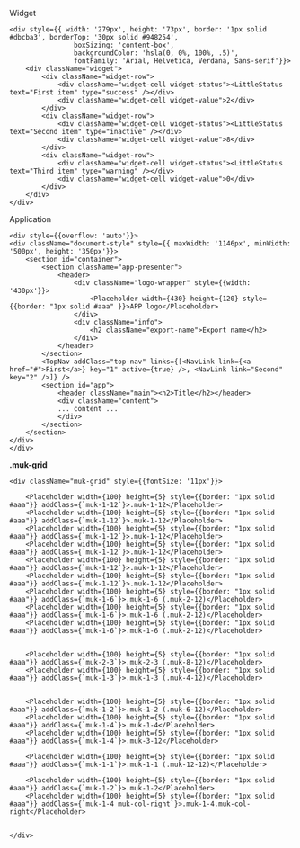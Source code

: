 Widget

    <div style={{ width: '279px', height: '73px', border: '1px solid #dbcba3', borderTop: '30px solid #948254',
                    boxSizing: 'content-box',
                    backgroundColor: 'hsla(0, 0%, 100%, .5)',
                    fontFamily: 'Arial, Helvetica, Verdana, Sans-serif'}}>
        <div className="widget">
            <div className="widget-row">
                <div className="widget-cell widget-status"><LittleStatus text="First item" type="success" /></div>
                <div className="widget-cell widget-value">2</div>
            </div>
            <div className="widget-row">
                <div className="widget-cell widget-status"><LittleStatus text="Second item" type="inactive" /></div>
                <div className="widget-cell widget-value">8</div>
            </div>
            <div className="widget-row">
                <div className="widget-cell widget-status"><LittleStatus text="Third item" type="warning" /></div>
                <div className="widget-cell widget-value">0</div>
            </div>
        </div>
    </div>

Application

    <div style={{overflow: 'auto'}}>
    <div className="document-style" style={{ maxWidth: '1146px', minWidth: '500px', height: '350px'}}>
        <section id="container">
            <section className="app-presenter">
                <header>
                    <div className="logo-wrapper" style={{width: '430px'}}>
                        <Placeholder width={430} height={120} style={{border: "1px solid #aaa" }}>APP logo</Placeholder>
                    </div>
                    <div className="info">
                        <h2 className="export-name">Export name</h2>
                    </div>
                </header>
            </section>
            <TopNav addClass="top-nav" links={[<NavLink link={<a href="#">First</a>} key="1" active={true} />, <NavLink link="Second" key="2" />]} />
            <section id="app">
                <header className="main"><h2>Title</h2></header>
                <div className="content">
                ... content ...
                </div>
            </section>
        </section>
    </div>
    </div>

**.muk-grid**

    <div className="muk-grid" style={{fontSize: '11px'}}>

        <Placeholder width={100} height={5} style={{border: "1px solid #aaa"}} addClass={`muk-1-12`}>.muk-1-12</Placeholder>
        <Placeholder width={100} height={5} style={{border: "1px solid #aaa"}} addClass={`muk-1-12`}>.muk-1-12</Placeholder>
        <Placeholder width={100} height={5} style={{border: "1px solid #aaa"}} addClass={`muk-1-12`}>.muk-1-12</Placeholder>
        <Placeholder width={100} height={5} style={{border: "1px solid #aaa"}} addClass={`muk-1-12`}>.muk-1-12</Placeholder>
        <Placeholder width={100} height={5} style={{border: "1px solid #aaa"}} addClass={`muk-1-12`}>.muk-1-12</Placeholder>
        <Placeholder width={100} height={5} style={{border: "1px solid #aaa"}} addClass={`muk-1-12`}>.muk-1-12</Placeholder>
        <Placeholder width={100} height={5} style={{border: "1px solid #aaa"}} addClass={`muk-1-6`}>.muk-1-6 (.muk-2-12)</Placeholder>
        <Placeholder width={100} height={5} style={{border: "1px solid #aaa"}} addClass={`muk-1-6`}>.muk-1-6 (.muk-2-12)</Placeholder>
        <Placeholder width={100} height={5} style={{border: "1px solid #aaa"}} addClass={`muk-1-6`}>.muk-1-6 (.muk-2-12)</Placeholder>


        <Placeholder width={100} height={5} style={{border: "1px solid #aaa"}} addClass={`muk-2-3`}>.muk-2-3 (.muk-8-12)</Placeholder>
        <Placeholder width={100} height={5} style={{border: "1px solid #aaa"}} addClass={`muk-1-3`}>.muk-1-3 (.muk-4-12)</Placeholder>


        <Placeholder width={100} height={5} style={{border: "1px solid #aaa"}} addClass={`muk-1-2`}>.muk-1-2 (.muk-6-12)</Placeholder>
        <Placeholder width={100} height={5} style={{border: "1px solid #aaa"}} addClass={`muk-1-4`}>.muk-1-4</Placeholder>
        <Placeholder width={100} height={5} style={{border: "1px solid #aaa"}} addClass={`muk-1-4`}>.muk-3-12</Placeholder>

        <Placeholder width={100} height={5} style={{border: "1px solid #aaa"}} addClass={`muk-1-1`}>.muk-1-1 (.muk-12-12)</Placeholder>

        <Placeholder width={100} height={5} style={{border: "1px solid #aaa"}} addClass={`muk-1-2`}>.muk-1-2</Placeholder>
        <Placeholder width={100} height={5} style={{border: "1px solid #aaa"}} addClass={`muk-1-4 muk-col-right`}>.muk-1-4.muk-col-right</Placeholder>


    </div>

